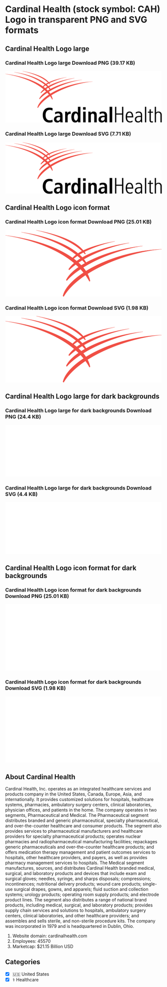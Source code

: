 # Cardinal Health (stock symbol: CAH) Logo in transparent PNG and SVG formats

## Cardinal Health Logo large

### Cardinal Health Logo large Download PNG (39.17 KB)

![Cardinal Health Logo large Download PNG (39.17 KB)](/img/orig/CAH_BIG-8d8d1b2f.png)

### Cardinal Health Logo large Download SVG (7.71 KB)

![Cardinal Health Logo large Download SVG (7.71 KB)](/img/orig/CAH_BIG-3e7a9cab.svg)

## Cardinal Health Logo icon format

### Cardinal Health Logo icon format Download PNG (25.01 KB)

![Cardinal Health Logo icon format Download PNG (25.01 KB)](/img/orig/CAH-8e1f7039.png)

### Cardinal Health Logo icon format Download SVG (1.98 KB)

![Cardinal Health Logo icon format Download SVG (1.98 KB)](/img/orig/CAH-60529c7f.svg)

## Cardinal Health Logo large for dark backgrounds

### Cardinal Health Logo large for dark backgrounds Download PNG (24.4 KB)

![Cardinal Health Logo large for dark backgrounds Download PNG (24.4 KB)](/img/orig/CAH_BIG.D-0a953d86.png)

### Cardinal Health Logo large for dark backgrounds Download SVG (4.4 KB)

![Cardinal Health Logo large for dark backgrounds Download SVG (4.4 KB)](/img/orig/CAH_BIG.D-4bfb8e37.svg)

## Cardinal Health Logo icon format for dark backgrounds

### Cardinal Health Logo icon format for dark backgrounds Download PNG (25.01 KB)

![Cardinal Health Logo icon format for dark backgrounds Download PNG (25.01 KB)](/img/orig/CAH.D-744bbae3.png)

### Cardinal Health Logo icon format for dark backgrounds Download SVG (1.98 KB)

![Cardinal Health Logo icon format for dark backgrounds Download SVG (1.98 KB)](/img/orig/CAH.D-b19c8ac3.svg)

## About Cardinal Health

Cardinal Health, Inc. operates as an integrated healthcare services and products company in the United States, Canada, Europe, Asia, and internationally. It provides customized solutions for hospitals, healthcare systems, pharmacies, ambulatory surgery centers, clinical laboratories, physician offices, and patients in the home. The company operates in two segments, Pharmaceutical and Medical. The Pharmaceutical segment distributes branded and generic pharmaceutical, specialty pharmaceutical, and over-the-counter healthcare and consumer products. The segment also provides services to pharmaceutical manufacturers and healthcare providers for specialty pharmaceutical products; operates nuclear pharmacies and radiopharmaceutical manufacturing facilities; repackages generic pharmaceuticals and over-the-counter healthcare products; and offers medication therapy management and patient outcomes services to hospitals, other healthcare providers, and payers, as well as provides pharmacy management services to hospitals. The Medical segment manufactures, sources, and distributes Cardinal Health branded medical, surgical, and laboratory products and devices that include exam and surgical gloves; needles, syringe, and sharps disposals; compressions; incontinences; nutritional delivery products; wound care products; single-use surgical drapes, gowns, and apparels; fluid suction and collection systems; urology products; operating room supply products; and electrode product lines. The segment also distributes a range of national brand products, including medical, surgical, and laboratory products; provides supply chain services and solutions to hospitals, ambulatory surgery centers, clinical laboratories, and other healthcare providers; and assembles and sells sterile, and non-sterile procedure kits. The company was incorporated in 1979 and is headquartered in Dublin, Ohio.

1. Website domain: cardinalhealth.com
2. Employees: 45570
3. Marketcap: $21.15 Billion USD


## Categories
- [x] 🇺🇸 United States
- [x] ⚕️ Healthcare
